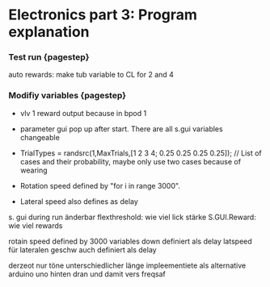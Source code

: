 # Electronics part 3: Program explanation


### Test run {pagestep}

auto rewards: make tub variable to CL for 2 and 4


### Modifiy variables {pagestep}

- vlv 1 reward output because in bpod 1

- parameter gui pop up after start. There are all  s.gui variables changeable

- TrialTypes = randsrc(1,MaxTrials,[1 2 3 4; 0.25 0.25 0.25 0.25]); // List of cases and their probability, maybe only use two cases because of  wearing

- Rotation speed defined by "for i in range 3000". 
- Lateral speed also defines as delay


s. gui during run änderbar
flexthreshold: wie viel lick stärke
S.GUI.Reward: wie viel rewards


rotain speed defined by 3000 variables down definiert als delay
latspeed für lateralen geschw auch definiert als delay


derzeot nur töne unterschiedlicher länge impleementiete
als alternative arduino uno hinten dran und damit vers freqsaf